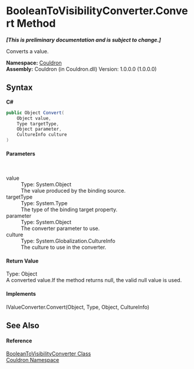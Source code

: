# BooleanToVisibilityConverter.Convert Method 
 _**\[This is preliminary documentation and is subject to change.\]**_

Converts a value.

**Namespace:**&nbsp;<a href="N_Couldron">Couldron</a><br />**Assembly:**&nbsp;Couldron (in Couldron.dll) Version: 1.0.0.0 (1.0.0.0)

## Syntax

**C#**<br />
``` C#
public Object Convert(
	Object value,
	Type targetType,
	Object parameter,
	CultureInfo culture
)
```


#### Parameters
&nbsp;<dl><dt>value</dt><dd>Type: System.Object<br />The value produced by the binding source.</dd><dt>targetType</dt><dd>Type: System.Type<br />The type of the binding target property.</dd><dt>parameter</dt><dd>Type: System.Object<br />The converter parameter to use.</dd><dt>culture</dt><dd>Type: System.Globalization.CultureInfo<br />The culture to use in the converter.</dd></dl>

#### Return Value
Type: Object<br />A converted value.If the method returns null, the valid null value is used.

#### Implements
IValueConverter.Convert(Object, Type, Object, CultureInfo)<br />

## See Also


#### Reference
<a href="T_Couldron_BooleanToVisibilityConverter">BooleanToVisibilityConverter Class</a><br /><a href="N_Couldron">Couldron Namespace</a><br />
